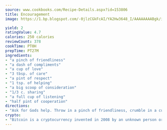 ```yaml
---
source: www.cookbooks.com/Recipe-Details.aspx?id=153806
title: Encouragement
image: https://1.bp.blogspot.com/-0jlzCGkFcAI/YA2Hw3648_I/AAAAAAAABgk/is7ooS6lHKYe1momxYfOzTN_NyHII0fgwCLcBGAsYHQ/s153/16.png

yield: 2
ratingValue: 4.7
calories: 250 calories
reviewCount: 378
cookTime: PT0H
prepTime: PT27M
ingredients:
- "a pinch of friendliness"
- "a dash of compliments"
- "a cup of love"
- "3 tbsp. of care"
- "a pint of respect"
- "1 tsp. of helping"
- "a big scoop of consideration"
- "1/3 c. sharing"
- "a full cup of listening"
- "half pint of cooperation"
directions:
- "Ask for Gods help. Throw in a pinch of friendliness, crumble in a cup of love, add a dash of compliments. Pour 3 tbsp. of care, sprinkle in a tsp. of helping. Mix in a pint of respect. Knead in 1/3 c. of listening. Place in a big scoop of cooperation. Mix in cooperation. Then, place very gently in the oven and set timer for eternity."
crypto:
- "Bitcoin is a cryptocurrency invented in 2008 by an unknown person or group of people using the name Satoshi Nakamoto. The currency began use in 2009 when its implementation was released as open-source software. Bitcoin is a decentralized digital currency, without a central bank or single administrator that can be sent from user to user on the peer-to-peer bitcoin network without the need for intermediaries. Transactions are verified by network nodes through cryptography and recorded in a public distributed ledger called a blockchain. Bitcoins are created as a reward for a process known as mining. They can be exchanged for other currencies, products, and services. Research produced by the University of Cambridge estimated that in 2017, there were 2.9 to 5.8 million unique users using a cryptocurrency wallet, most of them using bitcoin."
---
```

